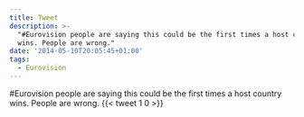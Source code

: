 ```yaml
---
title: Tweet
description: >-
  "#Eurovision people are saying this could be the first times a host country
  wins. People are wrong."
date: '2014-05-10T20:05:45+01:00'
tags:
  - Eurovision
---
```

#Eurovision people are saying this could be the first times a host country wins. People are wrong.
      {{< tweet 1 0 >}}
    
